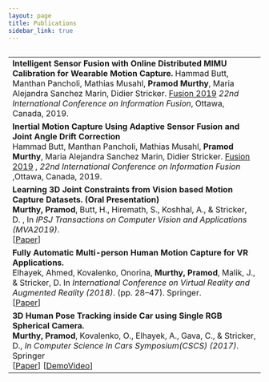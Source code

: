 ```yaml
---
layout: page
title: Publications
sidebar_link: true
---
```


<table align='left' >
<tbody>
<tr>
<td>
   <b>Intelligent Sensor Fusion with Online Distributed MIMU Calibration for Wearable Motion Capture.</b>
   Hammad Butt, Manthan Pancholi, Mathias Musahl, <b>Pramod Murthy</b>, Maria Alejandra Sanchez Marin, Didier Stricker. <a href="http://fusion2019.org/" >Fusion 2019</a> <i>22nd International Conference on Information Fusion</i>, Ottawa, Canada, 2019. 
</td>
</tr>
<tr>
<td>
   <b>Inertial Motion Capture Using Adaptive Sensor Fusion and Joint Angle Drift Correction</b><br>
   Hammad Butt, Manthan Pancholi, Mathias Musahl, <b>Pramod Murthy</b>, Maria Alejandra Sanchez Marin, Didier Stricker. <a href="http://fusion2019.org/" >Fusion 2019</a> , <i>22nd International Conference on Information Fusion </i>,Ottawa, Canada, 2019.
</td>
</tr>
<tr>
<td>
   <b>Learning 3D Joint Constraints from Vision based Motion Capture Datasets. (Oral Presentation)</b><br>
   <b>Murthy, Pramod</b>, Butt, H., Hiremath, S., Koshhal, A., & Stricker, D. ,   In <i>IPSJ Transactions on Computer Vision and Applications (MVA2019)</i>.
   <br>[<a href="https://ipsjcva.springeropen.com/articles/10.1186/s41074-019-0057-z">Paper</a>]
</td>
</tr>
<tr>
<td>
   <b>Fully Automatic Multi-person Human Motion Capture for VR Applications.</b><br>
   Elhayek, Ahmed, Kovalenko, Onorina, <b>Murthy, Pramod</b>, Malik, J., & Stricker, D.
   In <i>International Conference on Virtual Reality and Augmented Reality (2018)</i>. (pp. 28–47). Springer.<br>
   [<a href="https://www.dfki.de/web/forschung/publikationen/renameFileForDownload?filename=Elhayek2018_EuroVR_Multi-person%20Human%20Motion%20Capture.pdf&file_id=uploads_3812">Paper</a>]
</td>
</tr>
<tr>
<td>
<b>3D Human Pose Tracking inside Car using Single RGB Spherical Camera.</b><br> 
<b>Murthy, Pramod</b>, Kovalenko, O., Elhayek, A., Gava, C., & Stricker, D., <i>In Computer Science In Cars Symposium(CSCS) (2017)</i>. Springer<br>
   [<a href="https://www.dfki.de/web/forschung/publikationen/renameFileForDownload?filename=Murthy_2017_ACM_CSCS_3D_Human_Pose_Spherical.pdf&file_id=uploads_3284">Paper</a>] [<a href="http://av.dfki.de/~murthy/demos/theta_demo.mp4">DemoVideo</a>]
</td>
</tr>
</tbody>
</table>
